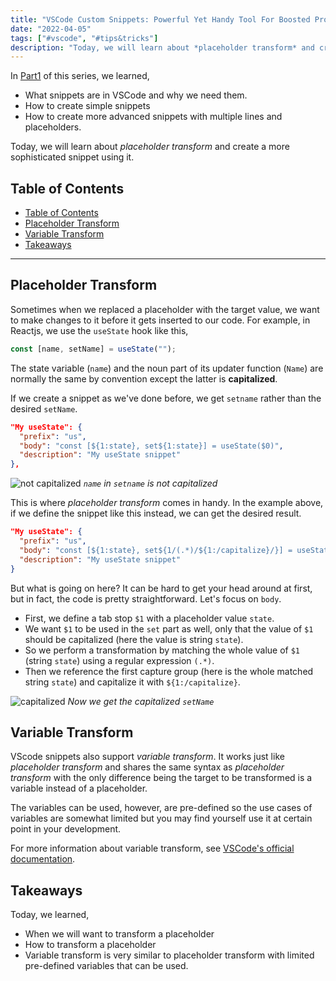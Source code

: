 ```yaml
---
title: "VSCode Custom Snippets: Powerful Yet Handy Tool For Boosted Productivity (Part2)"
date: "2022-04-05"
tags: ["#vscode", "#tips&tricks"]
description: "Today, we will learn about *placeholder transform* and create a more sophisticated snippet using it."
---
```


In [Part1](vscode-custom-snippets-1.md) of this series, we learned,

- What snippets are in VSCode and why we need them.
- How to create simple snippets
- How to create more advanced snippets with multiple lines and placeholders.

Today, we will learn about *placeholder transform* and create a more sophisticated snippet using it.

## Table of Contents

- [Table of Contents](#table-of-contents)
- [Placeholder Transform](#placeholder-transform)
- [Variable Transform](#variable-transform)
- [Takeaways](#takeaways)

---

## Placeholder Transform

Sometimes when we replaced a placeholder with the target value, we want to make changes to it before it gets inserted to our code. For example, in Reactjs, we use the `useState` hook like this,

```js
const [name, setName] = useState("");
```

The state variable (`name`) and the noun part of its updater function (`Name`) are normally the same by convention except the latter is **capitalized**.

If we create a snippet as we've done before, we get `setname` rather than the desired `setName`.

```json
"My useState": {
  "prefix": "us",
  "body": "const [${1:state}, set${1:state}] = useState($0)",
  "description": "My useState snippet"
},
```

![not capitalized](/images/post-images/not-capitalized.gif#hasCaption)
*`name` in `setname` is not capitalized*

This is where *placeholder transform* comes in handy. In the example above, if we define the snippet like this instead, we can get the desired result.

```json
"My useState": {
  "prefix": "us",
  "body": "const [${1:state}, set${1/(.*)/${1:/capitalize}/}] = useState($0)",
  "description": "My useState snippet"
}
```

But what is going on here? It can be hard to get your head around at first, but in fact, the code is pretty straightforward. Let's focus on `body`.

- First, we define a tab stop `$1` with a placeholder value `state`.
- We want `$1` to be used in the `set` part as well, only that the value of `$1` should be capitalized (here the value is string `state`).
- So we perform a transformation by matching the whole value of `$1` (string `state`) using a regular expression `(.*)`.
- Then we reference the first capture group (here is the whole matched string `state`) and capitalize it with `${1:/capitalize}`.

![capitalized](/images/post-images/capitalized.gif#hasCaption)
*Now we get the capitalized `setName`*

## Variable Transform

VScode snippets also support *variable transform*. It works just like *placeholder transform* and shares the same syntax as *placeholder transform* with the only difference being the target to be transformed is a variable instead of a placeholder.

The variables can be used, however, are pre-defined so the use cases of variables are somewhat limited but you may find yourself use it at certain point in your development.

For more information about variable transform, see [VSCode's official documentation](https://code.visualstudio.com/docs/editor/userdefinedsnippets#_variable-transforms).

## Takeaways

Today, we learned,

- When we will want to transform a placeholder
- How to transform a placeholder
- Variable transform is very similar to placeholder transform with limited pre-defined variables that can be used.
